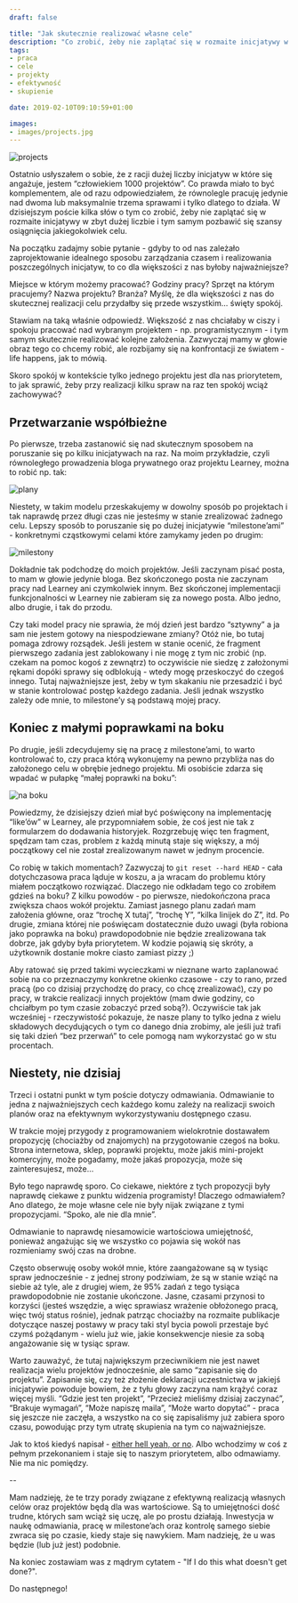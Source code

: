 ```yaml
---
draft: false

title: "Jak skutecznie realizować własne cele"
description: "Co zrobić, żeby nie zaplątać się w rozmaite inicjatywy w zbyt dużej liczbie i tym samym pozbawić się szansy osiągnięcia jakiegokolwiek celu."
tags: 
- praca
- cele
- projekty
- efektywność
- skupienie

date: 2019-02-10T09:10:59+01:00

images:
- images/projects.jpg
---
```


![projects](/images/projects.jpg)

Ostatnio usłyszałem o sobie, że z racji dużej liczby inicjatyw w które się angażuje, jestem “człowiekiem 1000 projektów”. Co prawda miało to być komplementem, ale od razu odpowiedziałem, że równolegle pracuję jedynie nad dwoma lub maksymalnie trzema sprawami i tylko dlatego to działa. W dzisiejszym poście kilka słów o tym co zrobić, żeby nie zaplątać się w rozmaite inicjatywy w zbyt dużej liczbie i tym samym pozbawić się szansy osiągnięcia jakiegokolwiek celu.

Na początku zadajmy sobie pytanie - gdyby to od nas zależało zaprojektowanie idealnego sposobu zarządzania czasem i realizowania poszczególnych inicjatyw, to co dla większości z nas byłoby najważniejsze? 

Miejsce w którym możemy pracować? Godziny pracy? Sprzęt na którym pracujemy? Nazwa projektu? Branża? Myślę, że dla większości z nas do skutecznej realizacji celu przydałby się przede wszystkim... święty spokój. 

Stawiam na taką właśnie odpowiedź. Większość z nas chciałaby w ciszy i spokoju pracować nad wybranym projektem - np. programistycznym - i tym samym skutecznie realizować kolejne założenia. Zazwyczaj mamy w głowie obraz tego co chcemy robić, ale rozbijamy się na konfrontacji ze światem - life happens, jak to mówią.

Skoro spokój w kontekście tylko jednego projektu jest dla nas priorytetem, to jak sprawić, żeby przy realizacji kilku spraw na raz ten spokój wciąż zachowywać?

## Przetwarzanie współbieżne

Po pierwsze, trzeba zastanowić się nad skutecznym sposobem na poruszanie się po kilku inicjatywach na raz. Na moim przykładzie, czyli równoległego prowadzenia bloga prywatnego oraz projektu Learney, można to robić np. tak:

![plany](/images/plany_a.jpg)

Niestety, w takim modelu przeskakujemy w dowolny sposób po projektach i tak naprawdę przez długi czas nie jesteśmy w stanie zrealizować żadnego celu. Lepszy sposób to poruszanie się po dużej inicjatywie “milestone’ami” - konkretnymi cząstkowymi celami które zamykamy jeden po drugim:

![milestony](/images/plany_b.jpg)

Dokładnie tak podchodzę do moich projektów. Jeśli zaczynam pisać posta, to mam w głowie jedynie bloga. Bez skończonego posta nie zaczynam pracy nad Learney ani czymkolwiek innym. Bez skończonej implementacji funkcjonalności w Learney nie zabieram się za nowego posta. Albo jedno, albo drugie, i tak do przodu.

Czy taki model pracy nie sprawia, że mój dzień jest bardzo “sztywny” a ja sam nie jestem gotowy na niespodziewane zmiany? Otóż nie, bo tutaj pomaga zdrowy rozsądek. Jeśli jestem w stanie ocenić, że fragment pierwszego zadania jest zablokowany i nie mogę z tym nic zrobić (np. czekam na pomoc kogoś z zewnątrz) to oczywiście nie siedzę z założonymi rękami dopóki sprawy się odblokują - wtedy mogę przeskoczyć do czegoś innego. Tutaj najważniejsze jest, żeby w tym skakaniu nie przesadzić i być w stanie kontrolować postęp każdego zadania. Jeśli jednak wszystko zależy ode mnie, to milestone’y są podstawą mojej pracy.

## Koniec z małymi poprawkami na boku

Po drugie, jeśli zdecydujemy się na pracę z milestone’ami, to warto kontrolować to, czy praca którą wykonujemy na pewno przybliża nas do założonego celu w obrębie jednego projektu. Mi osobiście zdarza się wpadać w pułapkę “małej poprawki na boku”: 

![na boku](/images/projekt_na_boku.jpg)

Powiedzmy, że dzisiejszy dzień miał być poświęcony na implementację “like’ów” w Learney, ale przypomniałem sobie, że coś jest nie tak z formularzem do dodawania historyjek. Rozgrzebuję więc ten fragment, spędzam tam czas, problem z każdą minutą staje się większy, a mój początkowy cel nie został zrealizowanym nawet w jednym procencie.

Co robię w takich momentach? Zazwyczaj to `git reset --hard HEAD` - cała dotychczasowa praca ląduje w koszu, a ja wracam do problemu który miałem początkowo rozwiązać. Dlaczego nie odkładam tego co zrobiłem gdzieś na boku? Z kilku powodów - po pierwsze, niedokończona praca zwiększa chaos wokół projektu. Zamiast jasnego planu zadań mam założenia główne, oraz “trochę X tutaj”, “trochę Y”, “kilka linijek do Z”, itd. Po drugie, zmiana której nie poświęcam dostatecznie dużo uwagi (była robiona jako poprawka na boku) prawdopodobnie nie będzie zrealizowana tak dobrze, jak gdyby była priorytetem. W kodzie pojawią się skróty, a użytkownik dostanie mokre ciasto zamiast pizzy ;)

Aby ratować się przed takimi wycieczkami w nieznane warto zaplanować sobie na co przeznaczymy konkretne okienko czasowe - czy to rano, przed pracą (po co dzisiaj przychodzę do pracy, co chcę zrealizować), czy po pracy, w trakcie realizacji innych projektów (mam dwie godziny, co chciałbym po tym czasie zobaczyć przed sobą?). Oczywiście tak jak wcześniej - rzeczywistość pokazuje, że nasze plany to tylko jedna z wielu składowych decydujących o tym co danego dnia zrobimy, ale jeśli już trafi się taki dzień “bez przerwań” to cele pomogą nam wykorzystać go w stu procentach.

## Niestety, nie dzisiaj

Trzeci i ostatni punkt w tym poście dotyczy odmawiania. Odmawianie to jedna z najważniejszych cech każdego komu zależy na realizacji swoich planów oraz na efektywnym wykorzystywaniu dostępnego czasu.

W trakcie mojej przygody z programowaniem wielokrotnie dostawałem propozycję (chociażby od znajomych) na przygotowanie czegoś na boku. Strona internetowa, sklep, poprawki projektu, może jakiś mini-projekt komercyjny, może pogadamy, może jakaś propozycja, może się zainteresujesz, może…

Było tego naprawdę sporo. Co ciekawe, niektóre z tych propozycji były naprawdę ciekawe z punktu widzenia programisty! Dlaczego odmawiałem? Ano dlatego, że moje własne cele nie były nijak związane z tymi propozycjami. “Spoko, ale nie dla mnie”.

Odmawianie to naprawdę niesamowicie wartościowa umiejętność, ponieważ angażując się we wszystko co pojawia się wokół nas rozmieniamy swój czas na drobne. 

Często obserwuję osoby wokół mnie, które zaangażowane są w tysiąc spraw jednocześnie - z jednej strony podziwiam, że są w stanie wziąć na siebie aż tyle, ale z drugiej wiem, że 95% zadań z tego tysiąca prawdopodobnie nie zostanie ukończone. Jasne, czasami przynosi to korzyści (jesteś wszędzie, a więc sprawiasz wrażenie obłożonego pracą, więc twój status rośnie), jednak patrząc chociażby na rozmaite publikacje dotyczące naszej postawy w pracy taki styl bycia powoli przestaje być czymś pożądanym - wielu już wie, jakie konsekwencje niesie za sobą angażowanie się w tysiąc spraw.

Warto zauważyć, że tutaj największym przeciwnikiem nie jest nawet realizacja wielu projektów jednocześnie, ale samo “zapisanie się do projektu”. Zapisanie się, czy też złożenie deklaracji uczestnictwa w jakiejś inicjatywie powoduje bowiem, że z tyłu głowy zaczyna nam krążyć coraz więcej myśli. “Gdzie jest ten projekt”, “Przecież mieliśmy dzisiaj zaczynać”, “Brakuje wymagań”, “Może napiszę maila”, “Może warto dopytać” - praca się jeszcze nie zaczęła, a wszystko na co się zapisaliśmy już zabiera sporo czasu, powodując przy tym utratę skupienia na tym co najważniejsze.

Jak to ktoś kiedyś napisał - [either hell yeah, or no](https://sivers.org/hellyeah). Albo wchodzimy w coś z pełnym przekonaniem i staje się to naszym priorytetem, albo odmawiamy. Nie ma nic pomiędzy.

-- 

Mam nadzieję, że te trzy porady związane z efektywną realizacją własnych celów oraz projektów będą dla was wartościowe. Są to umiejętności dość trudne, których sam wciąż się uczę, ale po prostu działają. Inwestycja w naukę odmawiania, pracę w milestone’ach oraz kontrolę samego siebie zwraca się po czasie, kiedy staje się nawykiem. Mam nadzieję, że u was będzie (lub już jest) podobnie.

Na koniec zostawiam was z mądrym cytatem - "If I do this what doesn't get done?".

Do następnego!